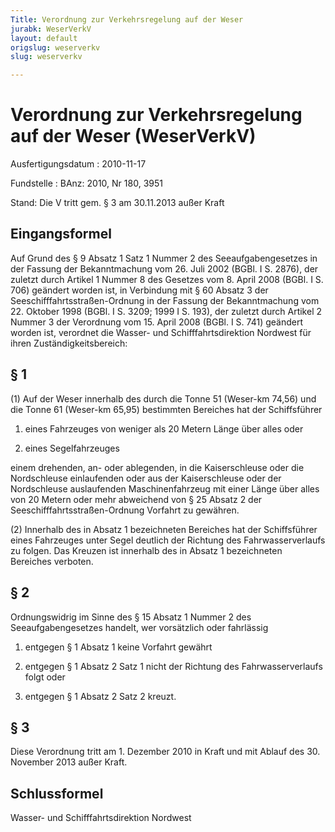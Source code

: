 ```yaml
---
Title: Verordnung zur Verkehrsregelung auf der Weser
jurabk: WeserVerkV
layout: default
origslug: weserverkv
slug: weserverkv

---
```


# Verordnung zur Verkehrsregelung auf der Weser (WeserVerkV)

Ausfertigungsdatum
:   2010-11-17

Fundstelle
:   BAnz: 2010, Nr 180, 3951

Stand: Die V tritt gem. § 3 am 30.11.2013 außer Kraft

## Eingangsformel

Auf Grund des § 9 Absatz 1 Satz 1 Nummer 2 des Seeaufgabengesetzes in
der Fassung der Bekanntmachung vom 26. Juli 2002 (BGBl. I S. 2876),
der zuletzt durch Artikel 1 Nummer 8 des Gesetzes vom 8. April 2008
(BGBl. I S. 706) geändert worden ist, in Verbindung mit § 60 Absatz 3
der Seeschifffahrtsstraßen-Ordnung in der Fassung der Bekanntmachung
vom 22. Oktober 1998 (BGBl. I S. 3209; 1999 I S. 193), der zuletzt
durch Artikel 2 Nummer 3 der Verordnung vom 15. April 2008 (BGBl. I S.
741) geändert worden ist, verordnet die Wasser- und
Schifffahrtsdirektion Nordwest für ihren Zuständigkeitsbereich:


## § 1

(1) Auf der Weser innerhalb des durch die Tonne 51 (Weser-km 74,56)
und die Tonne 61 (Weser-km 65,95) bestimmten Bereiches hat der
Schiffsführer

1.  eines Fahrzeuges von weniger als 20 Metern Länge über alles oder


2.  eines Segelfahrzeuges



einem drehenden, an- oder ablegenden, in die Kaiserschleuse oder die
Nordschleuse einlaufenden oder aus der Kaiserschleuse oder der
Nordschleuse auslaufenden Maschinenfahrzeug mit einer Länge über alles
von 20 Metern oder mehr abweichend von § 25 Absatz 2 der
Seeschifffahrtsstraßen-Ordnung Vorfahrt zu gewähren.

(2) Innerhalb des in Absatz 1 bezeichneten Bereiches hat der
Schiffsführer eines Fahrzeuges unter Segel deutlich der Richtung des
Fahrwasserverlaufs zu folgen. Das Kreuzen ist innerhalb des in Absatz
1 bezeichneten Bereiches verboten.


## § 2

Ordnungswidrig im Sinne des § 15 Absatz 1 Nummer 2 des
Seeaufgabengesetzes handelt, wer vorsätzlich oder fahrlässig

1.  entgegen § 1 Absatz 1 keine Vorfahrt gewährt


2.  entgegen § 1 Absatz 2 Satz 1 nicht der Richtung des Fahrwasserverlaufs
    folgt oder


3.  entgegen § 1 Absatz 2 Satz 2 kreuzt.





## § 3

Diese Verordnung tritt am 1. Dezember 2010 in Kraft und mit Ablauf des
30\. November 2013 außer Kraft.


## Schlussformel

Wasser- und Schifffahrtsdirektion Nordwest


